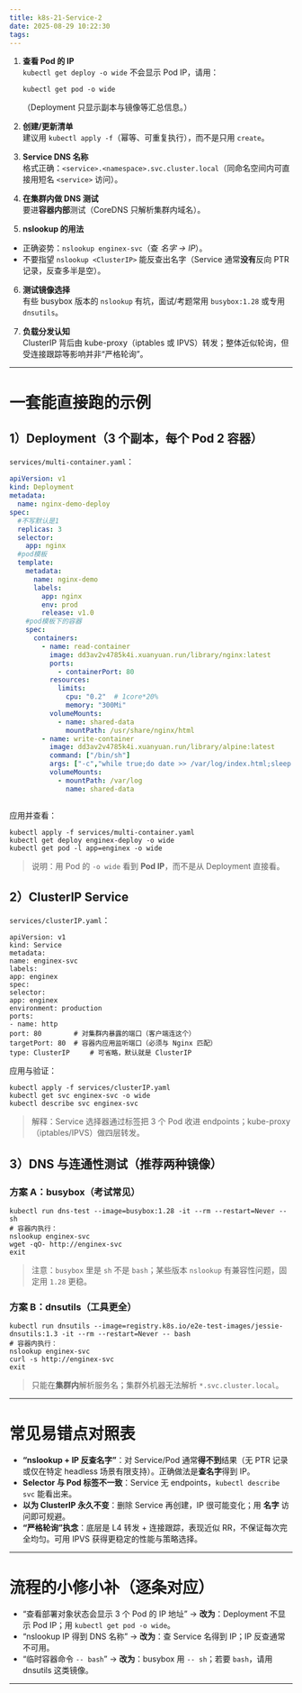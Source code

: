 ```yaml
---
title: k8s-21-Service-2
date: 2025-08-29 10:22:30
tags:
---
```



1) **查看 Pod 的 IP**  
   `kubectl get deploy -o wide` 不会显示 Pod IP，请用：  
   ```
   kubectl get pod -o wide
   ```
   （Deployment 只显示副本与镜像等汇总信息。）

2) **创建/更新清单**  
   建议用 `kubectl apply -f`（幂等、可重复执行），而不是只用 `create`。

3) **Service DNS 名称**  
   格式正确：`<service>.<namespace>.svc.cluster.local`（同命名空间内可直接用短名 `<service>` 访问）。

4) **在集群内做 DNS 测试**  
   要进**容器内部**测试（CoreDNS 只解析集群内域名）。

5) **nslookup 的用法**
- 正确姿势：`nslookup enginex-svc`（查 *名字 → IP*）。
- 不要指望 `nslookup <ClusterIP>` 能反查出名字（Service 通常**没有**反向 PTR 记录，反查多半是空）。

6) **测试镜像选择**  
   有些 busybox 版本的 `nslookup` 有坑，面试/考题常用 `busybox:1.28` 或专用 `dnsutils`。

7) **负载分发认知**  
   ClusterIP 背后由 kube-proxy（iptables 或 IPVS）转发；整体近似轮询，但受连接跟踪等影响并非“严格轮询”。

---

# 一套能直接跑的示例

## 1）Deployment（3 个副本，每个 Pod 2 容器）
`services/multi-container.yaml`：
```yaml
apiVersion: v1
kind: Deployment
metadata:
  name: nginx-demo-deploy
spec:
  #不写默认是1
  replicas: 3
  selector:
    app: nginx
  #pod模板
  template:
    metadata:
      name: nginx-demo
      labels:
        app: nginx
        env: prod
        release: v1.0
    #pod模板下的容器
    spec:
      containers:
        - name: read-container
          image: dd3av2v4785k4i.xuanyuan.run/library/nginx:latest
          ports:
            - containerPort: 80
          resources:
            limits:
              cpu: "0.2"  # 1core*20%
              memory: "300Mi"
          volumeMounts:
            - name: shared-data
              mountPath: /usr/share/nginx/html
        - name: write-container
          image: dd3av2v4785k4i.xuanyuan.run/library/alpine:latest
          command: ["/bin/sh"]
          args: ["-c","while true;do date >> /var/log/index.html;sleep 10;done"]
          volumeMounts:
            - mountPath: /var/log
              name: shared-data



```

应用并查看：
```
kubectl apply -f services/multi-container.yaml
kubectl get deploy enginex-deploy -o wide
kubectl get pod -l app=enginex -o wide
```
> 说明：用 Pod 的 `-o wide` 看到 **Pod IP**，而不是从 Deployment 直接看。

## 2）ClusterIP Service
`services/clusterIP.yaml`：
```
apiVersion: v1
kind: Service
metadata:
name: enginex-svc
labels:
app: enginex
spec:
selector:
app: enginex
environment: production
ports:
- name: http
port: 80        # 对集群内暴露的端口（客户端连这个）
targetPort: 80  # 容器内应用监听端口（必须与 Nginx 匹配）
type: ClusterIP     # 可省略，默认就是 ClusterIP
```

应用与验证：
```
kubectl apply -f services/clusterIP.yaml
kubectl get svc enginex-svc -o wide
kubectl describe svc enginex-svc
```
> 解释：Service 选择器通过标签把 3 个 Pod 收进 endpoints；kube-proxy（iptables/IPVS）做四层转发。

## 3）DNS 与连通性测试（推荐两种镜像）

### 方案 A：busybox（考试常见）
```
kubectl run dns-test --image=busybox:1.28 -it --rm --restart=Never -- sh
# 容器内执行：
nslookup enginex-svc
wget -qO- http://enginex-svc
exit
```
> 注意：`busybox` 里是 `sh` 不是 `bash`；某些版本 `nslookup` 有兼容性问题，固定用 `1.28` 更稳。

### 方案 B：dnsutils（工具更全）
```
kubectl run dnsutils --image=registry.k8s.io/e2e-test-images/jessie-dnsutils:1.3 -it --rm --restart=Never -- bash
# 容器内执行：
nslookup enginex-svc
curl -s http://enginex-svc
exit
```
> 只能在**集群内**解析服务名；集群外机器无法解析 `*.svc.cluster.local`。

---

# 常见易错点对照表

- **“nslookup + IP 反查名字”**：对 Service/Pod 通常**得不到**结果（无 PTR 记录或仅在特定 headless 场景有限支持）。正确做法是**查名字**得到 IP。
- **Selector 与 Pod 标签不一致**：Service 无 endpoints，`kubectl describe svc` 能看出来。
- **以为 ClusterIP 永久不变**：删除 Service 再创建，IP 很可能变化；用 **名字** 访问即可规避。
- **“严格轮询”执念**：底层是 L4 转发 + 连接跟踪，表现近似 RR，不保证每次完全均匀。可用 IPVS 获得更稳定的性能与策略选择。

---

# 流程的小修小补（逐条对应）

- “查看部署对象状态会显示 3 个 Pod 的 IP 地址” → **改为**：Deployment 不显示 Pod IP；用 `kubectl get pod -o wide`。
- “nslookup IP 得到 DNS 名称” → **改为**：查 Service 名得到 IP；IP 反查通常不可用。
- “临时容器命令 `-- bash`” → **改为**：busybox 用 `-- sh`；若要 `bash`，请用 dnsutils 这类镜像。

---
